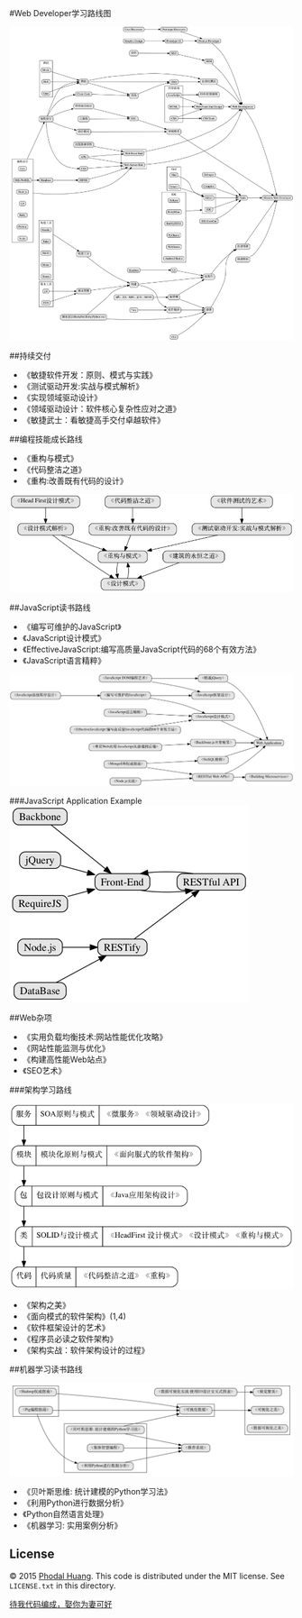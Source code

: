 #Web Developer学习路线图

![Awesome Web Developer](images/tree.gif)

##持续交付

- 《敏捷软件开发：原则、模式与实践》
- 《测试驱动开发:实战与模式解析》
- 《实现领域驱动设计》
- 《领域驱动设计：软件核心复杂性应对之道》
- 《敏捷武士：看敏捷高手交付卓越软件》

##编程技能成长路线

- 《重构与模式》
- 《代码整洁之道》
- 《重构:改善既有代码的设计》

![Grow](images/grow.gif)

##JavaScript读书路线

- 《编写可维护的JavaScript》
- 《JavaScript设计模式》
- 《EffectiveJavaScript:编写高质量JavaScript代码的68个有效方法》
- 《JavaScript语言精粹》


![JavaScript](images/js.gif)

###JavaScript Application Example
![JavaScript App](images/jsapp.gif)

##Web杂项
- 《实用负载均衡技术:网站性能优化攻略》
- 《网站性能监测与优化》
- 《构建高性能Web站点》
- 《SEO艺术》

###架构学习路线

![Architecture Roadmap](images/learn.gif)

- 《架构之美》
- 《面向模式的软件架构》(1,4)
- 《软件框架设计的艺术》
- 《程序员必读之软件架构》
- 《架构实战：软件架构设计的过程》

##机器学习读书路线

![JavaScript](images/ml.gif)

- 《贝叶斯思维: 统计建模的Python学习法》
- 《利用Python进行数据分析》
- 《Python自然语言处理》
- 《机器学习: 实用案例分析》


## License

© 2015 [Phodal Huang](http://www.phodal.com). This code is distributed under the MIT license. See `LICENSE.txt` in this directory.

[待我代码编成，娶你为妻可好](http://www.xuntayizhan.com/person/ji-ke-ai-qing-zhi-er-shi-dai-wo-dai-ma-bian-cheng-qu-ni-wei-qi-ke-hao-wan/)

